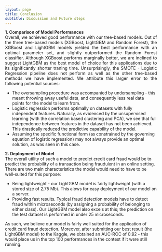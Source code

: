 ```yaml
---
layout: page
title: Conclusion
subtitle: Discussion and Future steps
---
```


<p style="text-align: justify;">
  <b>1. Comparison of Model Performances </b>
  <br>
Overall, we achieved good performance with our tree-based models. Out of the three tree-based models (XGBoost, LightGBM and Random Forest), the XGBoost and LightGBM models yielded the best performance with an optimal parameter set, and slightly outperformed the Random Forest classifier. Although XGBoost performs marginally better, we are inclined to suggest LightGBM as the best model of choice for this applications due to its significantly shorter traning time. Unsurprisingly, the SMOTE - Logistic Regression pipeline does not perform as well as the other tree-based methods we have implemented. We attribute this larger error to the following potential sources:
  <ul>
    <li>The oversampling procedure was accompanied by undersampling - this meant throwing away useful data, and consequently less real data points for the model to learn from.
     <li> Logistic regression performs optimally on datasets with fully independent features. Naturally, as evidenced by the unsupervised learning (with the correlation based clustering and PCA), we see that full independence between features in the dataset has not been achieved. This drastically reduced the predictive capability of the model.
     <li> Assuming the specific functional form (as constrained by the governing equation of logistic regression) may not always provide an optimal solution, as was seen in this case.
   </ul>

<b>2. Deployment of Model </b>
  <br>
  The overall utility of such a model to predict credit card fraud would be to predict the probability of a transaction being fraudulent in an online setting. There are two main characteristics the model would need to have to be well-suited for this purpose:
  <ul>
    <li>Being lightweight - our LightGBM model is fairly lightweight (with a stored size of 2.75 Mb). This alows for easy deployment of our model on a server. </li>
    <li>Providing fast results. Typical fraud detection models have to detect fraud within microseconds (by assigning a probability of belonging to either class). Our LightGBM model also excels at this; the prediction on the test dataset is performed in under 25 microseconds. </li>
  </ul>
  As such, we believe our model is fairly well suited for the application of credit card fraud detection. Moreover, after submitting our best result (the LightGBM model) to the Kaggle, we obtained an AUC-ROC of 0.92 - this would place us in the top 100 performances in the contest if it were still running.
</p>      
